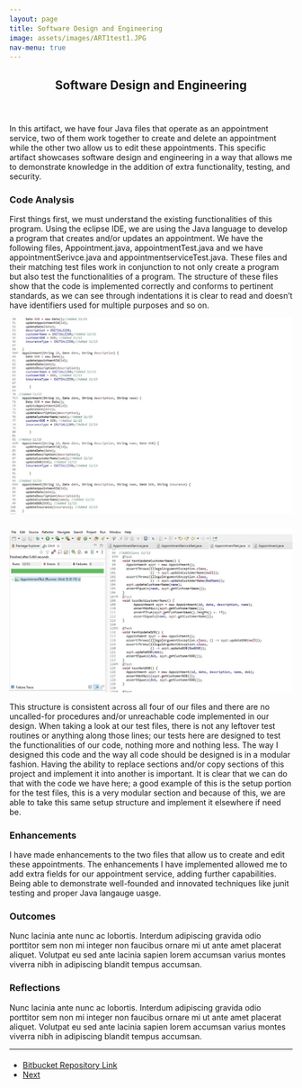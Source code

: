 ```yaml
---
layout: page
title: Software Design and Engineering
image: assets/images/ART1test1.JPG
nav-menu: true
---
```


<!-- Main -->
<div id="main" class="alt">

<!-- One -->
<section id="one">
	<div class="inner">
		<header class="major">
			<h1>Software Design and Engineering</h1>
		</header>

<!-- Content -->
<h2 id="content"></h2>
<p>In this artifact, we have four Java files that operate as an appointment service, two of them work together to create and delete an appointment while the other two allow us to edit these appointments. This specific artifact showcases software design and engineering in a way that allows me to demonstrate knowledge in the addition of extra functionality, testing, and security.</p>
<div class="row">
	<div class="6u 12u$(small)">
		<h3>Code Analysis</h3>
<p>First things first, we must understand the existing functionalities of this program. Using the eclipse IDE, we are using the Java language to develop a program that creates and/or updates an appointment. We have the following files, Appointment.java, appointmentTest.java and we have appointmentSerivce.java and appointmentserviceTest.java. These files and their matching test files work in conjunction to not only create a program but also test the functionalities of a program. The structure of these files show that the code is implemented correctly and conforms to pertinent standards, as we can see through indentations it is clear to read and doesn’t have identifiers used for multiple purposes and so on.</p>
<div class="6u$ 12u$(small)"><span class="image"><img src="assets/images/ART1code2.JPG" alt="" /></span></div>
</div>
	<div class="6u$ 12u$(small)">
		<h3></h3>
<div class="6u$ 12u$(small)"><span class="image"><img src="assets/images/ART1test1.JPG" alt="" /></span></div>
		<p>This structure is consistent across all four of our files and there are no uncalled-for procedures and/or unreachable code implemented in our design. When taking a look at our test files, there is not any leftover test routines or anything along those lines; our tests here are designed to test the functionalities of our code, nothing more and nothing less. The way I designed this code and the way all code should be designed is in a modular fashion. Having the ability to replace sections and/or copy sections of this project and implement it into another is important. It is clear that we can do that with the code we have here; a good example of this is the setup portion for the test files, this is a very modular section and because of this, we are able to take this same setup structure and implement it elsewhere if need be.</p>
	</div>
	<!-- Break -->
	<div class="4u 12u$(medium)">
		<h3>Enhancements</h3>
		<p> I have made enhancements to the two files that allow us to create and edit these appointments. The enhancements I have implemented allowed me to add extra fields for our appointment service, adding further capabilities. Being able to demonstrate well-founded and innovated techniques like junit testing and proper Java langauge uasge.</p>
	</div>
	<div class="4u 12u$(medium)">
		<h3>Outcomes</h3>
		<p>Nunc lacinia ante nunc ac lobortis. Interdum adipiscing gravida odio porttitor sem non mi integer non faucibus ornare mi ut ante amet placerat aliquet. Volutpat eu sed ante lacinia sapien lorem accumsan varius montes viverra nibh in adipiscing blandit tempus accumsan.</p>
	</div>
	<div class="4u$ 12u$(medium)">
		<h3>Reflections</h3>
		<p>Nunc lacinia ante nunc ac lobortis. Interdum adipiscing gravida odio porttitor sem non mi integer non faucibus ornare mi ut ante amet placerat aliquet. Volutpat eu sed ante lacinia sapien lorem accumsan varius montes viverra nibh in adipiscing blandit tempus accumsan.</p>
	</div>
</div>

<hr class="major" />
		
<!-- Buttons -->
<h4></h4>
<ul class="actions vertical">
	<li><a href="https://bitbucket.org/xanderbell/cs499_art1/src/master/" class="button fit">Bitbucket Repository Link</a></li>
	<li><a href="https://xander325.github.io/xanderbell.github.io/artifact_three.html" class="button special fit">Next</a></li>
	</ul>
</div>
